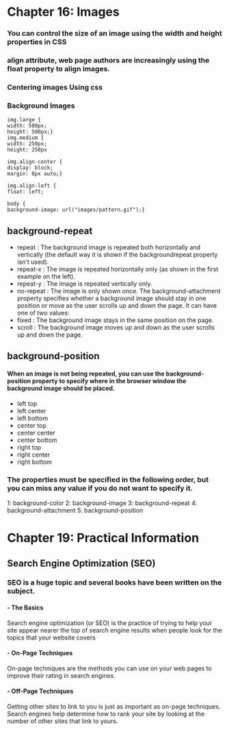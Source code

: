 # **Chapter 16: Images**
### You can control the size of an image using the width and height properties in CSS
### align attribute, web page authors are increasingly using the float property to align images.
### Centering images Using css
### Background Images
~~~
img.large {
width: 500px;
height: 500px;}
img.medium {
width: 250px;
height: 250px

img.align-center {
display: block;
margin: 0px auto;}

img.align-left {
float: left;

body {
background-image: url("images/pattern.gif");}
~~~
## background-repeat
- repeat : The background image is repeated both horizontally and vertically (the default way it is shown if the backgroundrepeat property isn't used).
- repeat-x : The image is repeated horizontally only (as shown in the first example on the left).
- repeat-y : The image is repeated vertically  only.
- no-repeat : The image is only shown once. The background-attachment property specifies whether a background image should stay in one position or move as the user scrolls up and down the page. It can have one of two values:
- fixed :  The background image stays in the same position on the page.
- scroll : The background image moves up and down as the user scrolls up and down the page.
## background-position
#### When an image is not being repeated, you can use the background-position property to specify where in the browser window the background image should be placed. 
- left top
- left center
- left bottom
- center top
- center center
- center bottom
- right top
- right center
- right bottom

### The properties must be specified in the following order, but you can miss any value if you do not want to specify it.
1: background-color
2: background-image
3: background-repeat
4: background-attachment
5: background-position

# **Chapter 19: Practical Information**
## Search Engine Optimization (SEO)
### SEO is a huge topic and several books have been written on the subject. 
#### - The Basics
Search engine optimization (or SEO) is the practice of trying to help your site appear nearer the top of search engine results when people look for the topics that your website covers
#### - On-Page Techniques 
On-page techniques are the methods you can use on your web pages to improve their rating in search engines.
#### - Off-Page Techniques
Getting other sites to link to you is just as important as on-page techniques. Search engines help determine how to rank your site by looking at the number of other sites that link to yours.



